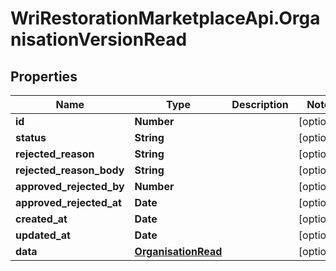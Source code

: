 # WriRestorationMarketplaceApi.OrganisationVersionRead

## Properties
Name | Type | Description | Notes
------------ | ------------- | ------------- | -------------
**id** | **Number** |  | [optional] 
**status** | **String** |  | [optional] 
**rejected_reason** | **String** |  | [optional] 
**rejected_reason_body** | **String** |  | [optional] 
**approved_rejected_by** | **Number** |  | [optional] 
**approved_rejected_at** | **Date** |  | [optional] 
**created_at** | **Date** |  | [optional] 
**updated_at** | **Date** |  | [optional] 
**data** | [**OrganisationRead**](OrganisationRead.md) |  | [optional] 


